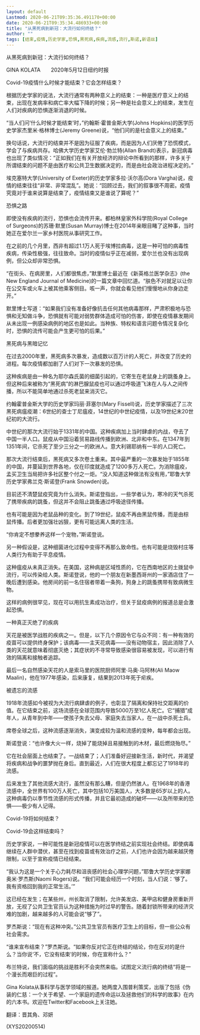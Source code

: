 ```yaml
---
layout: default
Lastmod: 2020-06-21T09:35:36.491170+00:00
date: 2020-06-21T09:35:34.486933+00:00
title: "从黑死病到新冠：大流行如何终结？"
author: ""
tags: [结束,疫情,历史学家,恐惧,黑死病,疾病,流感,流行,斯诺,新语丝]
---
```


从黑死病到新冠：大流行如何终结？

GINA KOLATA　　2020年5月12日纽约时报

Covid-19疫情什么时候才能结束？它会怎样结束？

根据历史学家的说法，大流行通常有两种意义上的结束：一种是医疗意义上的结束，出现在发病率和病亡率大幅下降的时候；另一种是社会意义上的结束，发生在人们对疾病的恐惧逐渐消退的时候。

“当人们问‘什么时候才能结束’时，”约翰斯·霍普金斯大学(Johns Hopkins)的医学历史学家杰里米·格林博士(Jeremy Greene)说，“他们问的是社会意义上的结束。”

换句话说，大流行的结束并不是因为征服了疾病，而是因为人们厌倦了恐慌模式，学会了与疾病共存。哈佛大学历史学家艾伦·勃兰特(Allan Brandt)表示，新冠病毒也出现了类似情况：“正如我们在有关开放经济的辩论中所看到的那样，许多关于所谓结束的问题不是由医疗和公共卫生数据决定的，而是由社会政治进程决定的。”

埃克塞特大学(University of Exeter)的历史学家多拉·沃尔高(Dora Vargha)说，疫情的结束往往“非常、非常混乱”。她说：“回顾过去，我们的叙事很不周密。疫情究竟对于谁来说算是结束了，疫情结束又是谁说了算呢？”

恐惧之路

即使没有疾病的流行，恐惧也会流传开来。都柏林皇家外科学院(Royal College of Surgeons)的苏珊·默里(Susan Murray)博士在2014年亲眼目睹了这种事，当时她正在爱尔兰一家乡村医院从事研究工作。

在之前的几个月里，西非有超过1.1万人死于埃博拉病毒，这是一种可怕的病毒性疾病，传染性极强，往往致命。当时的疫情似乎正在减弱，爱尔兰也没有出现病例，但公众却非常恐惧。

“在街头、在病房里，人们都很焦虑，”默里博士最近在《新英格兰医学杂志》(the New England Journal of Medicine)的一篇文章中回忆道。“肤色不对就足以让你在公交车或火车上被其他乘客侧目。咳一声，你就会看见他们慢慢地从你身边走开。”

默里博士写道：“如果我们没有准备好像抗击任何其他病毒那样，严肃积极地与恐惧和无知做斗争，恐惧就有可能对弱势群体造成可怕的伤害，即使在疫情暴发期间从未出现一例感染病例的地区也是如此。当种族、特权和语言问题令情况复杂化时，恐惧的流传可能会产生更可怕的后果。”

黑死病与黑暗记忆

在过去2000年里，黑死病多次暴发，造成数以百万计的人死亡，并改变了历史的进程。每次疫情都加剧了人们对下一次暴发的恐惧。

这种疾病是由一种名为耶尔森氏菌的细菌引起的，它寄生在老鼠身上的跳蚤身上。但这种后来被称为“黑死病”的淋巴腺鼠疫也可以通过呼吸道飞沫在人与人之间传播，所以不能简单地通过杀死老鼠来消灭它。

约翰霍普金斯大学的历史学家玛丽·菲塞尔(Mary Fissell)说，历史学家描述了三次黑死病瘟疫潮：6世纪的查士丁尼瘟疫，14世纪的中世纪疫情，以及19世纪末20世纪初的大流行。

中世纪的那次大流行始于1331年的中国。这种疾病加上当时肆虐的内战，夺去了中国一半人口。鼠疫从中国沿着贸易路线传播到欧洲、北非和中东。在1347年到1351年间，它杀死了至少三分之一的欧洲人。意大利锡耶纳有一半的人口死亡。

那次大流行结束后，黑死病又多次卷土重来。其中最严重的一次暴发始于1855年的中国，并蔓延到世界各地，仅在印度就造成了1200多万人死亡。为消除瘟疫，孟买卫生当局把许多社区整个付之一炬。“没人知道这种做法有没有用，”耶鲁大学历史学家弗兰克·斯诺登(Frank Snowden)说。

目前还不清楚鼠疫究竟为什么消失。斯诺登指出，一些学者认为，寒冷的天气杀死了携带疾病的跳蚤，但这并不会阻止跳蚤通过呼吸途径传播。

也有可能是因为老鼠品种的变化。到了19世纪，鼠疫不再由黑鼠传播，而是由棕鼠传播。后者更加强壮凶狠，更有可能远离人类的生活。

“你肯定不想豢养这样一个宠物，”斯诺登说。

另一种假设是，这种细菌进化过程中变得不再那么致命性。也有可能是烧毁村庄等人类行为有助于平息疫情。

这种瘟疫从未真正消失。在美国，这种病是区域性质的，它在西南地区的土拨鼠中流行，可以传染给人类。斯诺登说，他的一个朋友在新墨西哥州的一家酒店住了一晚后遭到感染。他房间的前一名住宿者带着一条狗，狗身上的跳蚤携带有致病微生物。

这样的病例很罕见，现在可以用抗生素成功治疗，但关于鼠疫病例的报道总是会激起恐惧。

一种真正灭绝了的疾病

天花是被医学战胜的疾病之一。但是，以下几个原因令它与众不同：有一种有效的疫苗可以提供终身保护；该病毒——主天花病毒——没有动物宿主，因此消除了人类的天花就意味着彻底灭绝；其症状的不寻常导致感染很容易被发现，可以进行有效的隔离和接触者追踪。

最后一名自然感染天花的人是索马里的医院厨师阿里·马奥·马阿林(Ali Maow Maalin)，他在1977年感染，后来康复，结果到2013年死于疟疾。

被遗忘的流感

1918年流感如今被视为大流行病肆虐的例子，也彰显了隔离和保持社交距离的价值。在它结束之前，这场流感在全球范围内导致5000万至1亿人死亡。它“捕猎”成年人，从青年到中年——使孩子失去父母、家庭失去当家人，在一战中杀死士兵。

席卷全球之后，这种流感逐渐消失，演变成较为温和流感的变种，每年都会出现。

斯诺登说：“也许像大火一样，烧掉了能烧掉且易接触到的木材，最后燃烧殆尽。”

它在社会层面上也结束了。一战结束了；人们准备好迎接新生活，新时代，并渴望将疾病和战争的噩梦抛在身后。直到最近，人们在很大程度上都忘记了1918年的流感。

后来发生了其他流感大流行，虽然没有那么糟，但是仍然骇人。在1968年的香港流感中，全世界有100万人死亡，其中包括10万美国人，大多数是65岁以上的人。这种病毒仍以季节性流感的形式传播，并且它最初造成的破坏——以及所带来的恐惧——极少有人记得。

Covid-19将如何结束？

Covid-19会这样结束吗？

历史学家说，一种可能性是新冠疫情可以在医学终结之前实现社会终结。即使病毒继续在人群中潜伏，甚至在找到疫苗或有效治疗之前，人们也许会因为越来越厌倦限制，以至于宣称疫情已经结束。

“我认为这是一个关于心力耗尽和沮丧感的社会心理学问题，”耶鲁大学历史学家娜奥米·罗杰斯(Naomi Rogers)说。“我们可能会经历一个时刻，当人们说：‘够了。我有资格回到我的正常生活。’”

这已经在发生；在某些州，州长取消了限制，允许美发店、美甲店和健身房重新开放，无视了公共卫生官员认为这种措施为时过早的警告。随着封锁所带来的经济灾难的加剧，越来越多的人可能会说“够了”。

罗杰斯说：“现在有这种冲突。”公共卫生官员有医疗卫生上的目标，但一些公众有社会需求。

“谁来宣布结束？”罗杰斯说。“如果你反对它正在终结的结论，你在反对的是什么？当你说‘不，它没有结束’的时候，你在宣称什么？”

布兰特说，我们面临的挑战是胜利不会突然来临。试图定义流行病的终结“将是一个漫长而艰巨的过程”。

Gina Kolata从事科学与医学领域的报道。她两度入围普利策奖，出版了包括《伪装的仁慈：一个关于希望、一个家庭的遗传命运以及拯救他们的科学的故事》在内的六本书。欢迎在Twitter和Facebook上关注她。

翻译：晋其角、邓妍

(XYS20200514)

